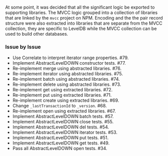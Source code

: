 At some point, it was decided that all the significant logic be exported to
supporting libraries. The MVCC logic grouped into a collection of libraries that
are linked by the `mvcc` project on NPM. Encoding and the the pair record
structure were also extracted into libraries that are separate from the MVCC
collection, they are specific to LevelDB while the MVCC collection can be used
to build other databases.

### Issue by Issue

 * Use Correlate to interpret iterator range properties. #79.
 * Implement AbstractLevelDOWN constructor tests. #77.
 * Re-implement merge using abstracted libraries. #76.
 * Re-implement iterator using abstracted libraries. #75.
 * Re-implement batch using abstracted libraries. #74.
 * Re-implement delete using abstracted libraries. #73.
 * Re-implement get using extracted libraries. #72.
 * Re-implement put using extracted libraries. #71.
 * Re-implement create using extracted libraries. #69.
 * Change `_lastTransactionId` to `_version`. #68.
 * Re-implement open using extracted libraries. #67.
 * Implement AbstractLevelDOWN batch tests. #57.
 * Implement AbstractLevelDOWN close tests. #55.
 * Implement AbstractLevelDOWN del tests. #54.
 * Implement AbstractLevelDOWN iterator tests. #53.
 * Implement AbstractLevelDOWN put tests. #51.
 * Implement AbstractLevelDOWN get tests. #49.
 * Pass all AbstractLevelDOWN open tests. #34.
